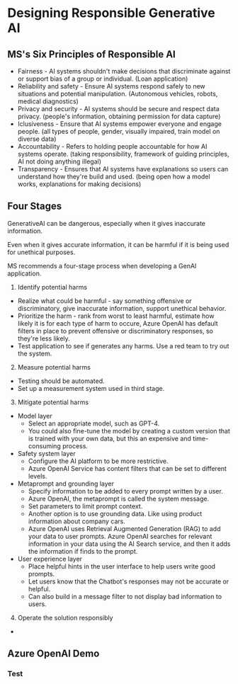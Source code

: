 # Designing Responsible Generative AI

## MS's Six Principles of Responsible AI
- Fairness - AI systems shouldn't make decisions that discriminate against or support bias of a group or individual. (Loan application)
- Reliability and safety - Ensure AI systems respond safely to new situations and potential manipulation. (Autonomous vehicles, robots, medical diagnostics)
- Privacy and security - AI systems should be secure and respect data privacy. (people's information, obtaining permission for data capture)
- Iclusiveness - Ensure that AI systems empower everyone and engage people. (all types of people, gender, visually impaired, train model on diverse data)
- Accountability - Refers to holding people accountable for how AI systems operate. (taking responsibility, framework of guiding principles, AI not doing anything illegal)
- Transparency - Ensures that AI systems have explanations so users can understand how they're build and used. (being open how a model works, explanations for making decisions)

## Four Stages
GenerativeAI can be dangerous, especially when it gives inaccurate information.

Even when it gives accurate information, it can be harmful if it is being used for unethical purposes.

MS recommends a four-stage process when developing a GenAI application.

1. Identify potential harms
- Realize what could be harmful - say something offensive or discriminatory, give inaccurate information, support unethical behavior.
- Prioritize the harm - rank from worst to least harmful, estimate how likely it is for each type of harm to occure, Azure OpenAI has default filters in place to prevent offensive or discriminatory responses, so they're less likely.
- Test application to see if generates any harms. Use a red team to try out the system.

2. Measure potential harms
- Testing should be automated.
- Set up a measurement system used in third stage.

3. Mitigate potential harms
- Model layer
    - Select an appropriate model, such as GPT-4.
    - You could also fine-tune the model by creating a custom version that is trained with your own data, but this an expensive and time-consuming process.
- Safety system layer
    - Configure the AI platform to be more restrictive.
    - Azure OpenAI Service has content filters that can be set to different levels.
- Metaprompt and grounding layer
    - Specify information to be added to every prompt written by a user.
    - Azure OpenAI, the metaprompt is called the system message.
    - Set parameters to limit prompt context.
    - Another option is to use grounding data. Like using product information about company cars.
    - Azure OpenAI uses Retrieval Augmented Generation (RAG) to add your data to user prompts. Azure OpenAI searches for relevant information in your data using the AI Search service, and then it adds the information if finds to the prompt.
- User experience layer
    - Place helpful hints in the user interface to help users write good prompts.
    - Let users know that the Chatbot's responses may not be accurate or helpful.
    - Can also build in a message filter to not display bad information to users.

4. Operate the solution responsibly
- 

## Azure OpenAI Demo

### Test
